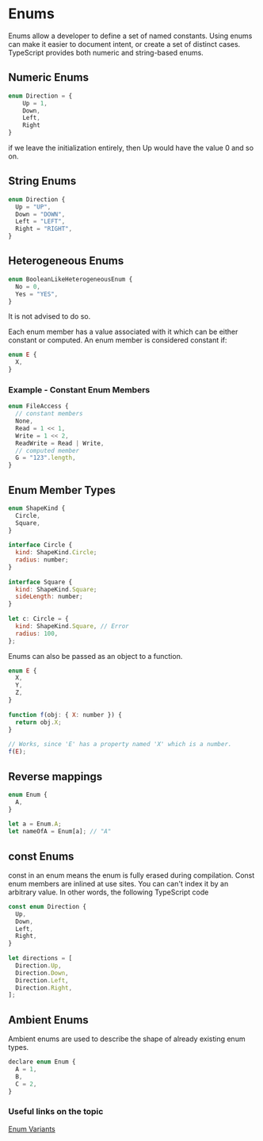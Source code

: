 # Enums

Enums allow a developer to define a set of named constants. Using enums can make it easier to document intent, or create a set of distinct cases. TypeScript provides both numeric and string-based enums.

## Numeric Enums

```js
enum Direction = {
    Up = 1,
    Down,
    Left,
    Right
}
```

if we leave the initialization entirely, then Up would have the value 0 and so on.

## String Enums

```js
enum Direction {
  Up = "UP",
  Down = "DOWN",
  Left = "LEFT",
  Right = "RIGHT",
}
```

## Heterogeneous Enums

```js
enum BooleanLikeHeterogeneousEnum {
  No = 0,
  Yes = "YES",
}
```

It is not advised to do so.

Each enum member has a value associated with it which can be either constant or computed. An enum member is considered constant if:

```js
enum E {
  X,
}
```
### Example -  Constant Enum Members

```js
enum FileAccess {
  // constant members
  None,
  Read = 1 << 1,
  Write = 1 << 2,
  ReadWrite = Read | Write,
  // computed member
  G = "123".length,
}
```
## Enum Member Types

```js
enum ShapeKind {
  Circle,
  Square,
}
 
interface Circle {
  kind: ShapeKind.Circle;
  radius: number;
}
 
interface Square {
  kind: ShapeKind.Square;
  sideLength: number;
}
 
let c: Circle = {
  kind: ShapeKind.Square, // Error
  radius: 100,
};
```

Enums can also be passed as an object to a function.

```js
enum E {
  X,
  Y,
  Z,
}
 
function f(obj: { X: number }) {
  return obj.X;
}
 
// Works, since 'E' has a property named 'X' which is a number.
f(E);
```

## Reverse mappings 

```js
enum Enum {
  A,
}
 
let a = Enum.A;
let nameOfA = Enum[a]; // "A"
```

## const Enums

const in an enum means the enum is fully erased during compilation. Const enum members are inlined at use sites. You can can't index it by an arbitrary value. In other words, the following TypeScript code

```js
const enum Direction {
  Up,
  Down,
  Left,
  Right,
}
 
let directions = [
  Direction.Up,
  Direction.Down,
  Direction.Left,
  Direction.Right,
];
```

## Ambient Enums

Ambient enums are used to describe the shape of already existing enum types.

```js
declare enum Enum {
  A = 1,
  B,
  C = 2,
}
```


### Useful links on the topic

[Enum Variants](https://stackoverflow.com/questions/28818849/how-do-the-different-enum-variants-work-in-typescript)